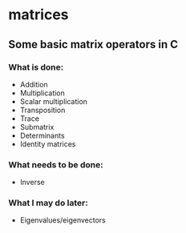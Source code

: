 # matrices

## Some basic matrix operators in C

### What is done:
- Addition
- Multiplication
- Scalar multiplication
- Transposition
- Trace
- Submatrix
- Determinants
- Identity matrices

### What needs to be done:
- Inverse


### What I may do later:
- Eigenvalues/eigenvectors

